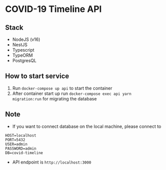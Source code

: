 # COVID-19 Timeline API

## Stack
* NodeJS (v16)
* NestJS
* Typescript
* TypeORM
* PostgresQL

## How to start service

1. Run `docker-compose up api` to start the container
2. After container start up run `docker-compose exec api yarn migration:run` for migrating the database

## Note
* If you want to connect database on the local machine, please connect to

```
HOST=localhost
PORT=5432
USER=admin
PASSWORD=admin
DB=covid-timeline
```

* API endpoint is `http://localhost:3000`